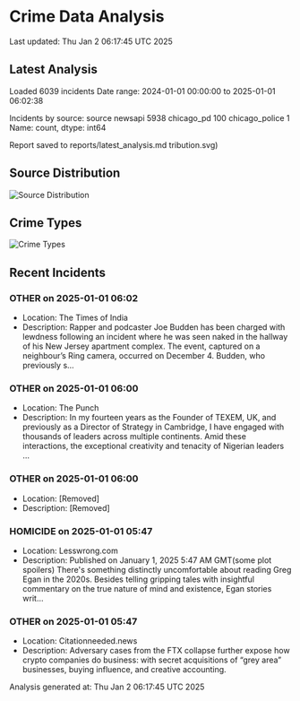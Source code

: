 # Crime Data Analysis
Last updated: Thu Jan  2 06:17:45 UTC 2025

## Latest Analysis

Loaded 6039 incidents
Date range: 2024-01-01 00:00:00 to 2025-01-01 06:02:38

Incidents by source:
source
newsapi           5938
chicago_pd         100
chicago_police       1
Name: count, dtype: int64

Report saved to reports/latest_analysis.md
tribution.svg)

## Source Distribution
![Source Distribution](images/source_distribution.svg)

## Crime Types
![Crime Types](images/crime_types.svg)

## Recent Incidents

### OTHER on 2025-01-01 06:02
- Location: The Times of India
- Description: Rapper and podcaster Joe Budden has been charged with lewdness following an incident where he was seen naked in the hallway of his New Jersey apartment complex. The event, captured on a neighbour’s Ring camera, occurred on December 4. Budden, who previously s…


### OTHER on 2025-01-01 06:00
- Location: The Punch
- Description: In my fourteen years as the Founder of TEXEM, UK, and previously as a Director of Strategy in Cambridge, I have engaged with thousands of leaders across multiple continents. Amid these interactions, the exceptional creativity and tenacity of Nigerian leaders …


### OTHER on 2025-01-01 06:00
- Location: [Removed]
- Description: [Removed]


### HOMICIDE on 2025-01-01 05:47
- Location: Lesswrong.com
- Description: Published on January 1, 2025 5:47 AM GMT(some plot spoilers)
There's something distinctly uncomfortable about reading Greg Egan in the 2020s. Besides telling gripping tales with insightful commentary on the true nature of mind and existence, Egan stories writ…


### OTHER on 2025-01-01 05:47
- Location: Citationneeded.news
- Description: Adversary cases from the FTX collapse further expose how crypto companies do business: with secret acquisitions of “grey area” businesses, buying influence, and creative accounting.

Analysis generated at: Thu Jan  2 06:17:45 UTC 2025
